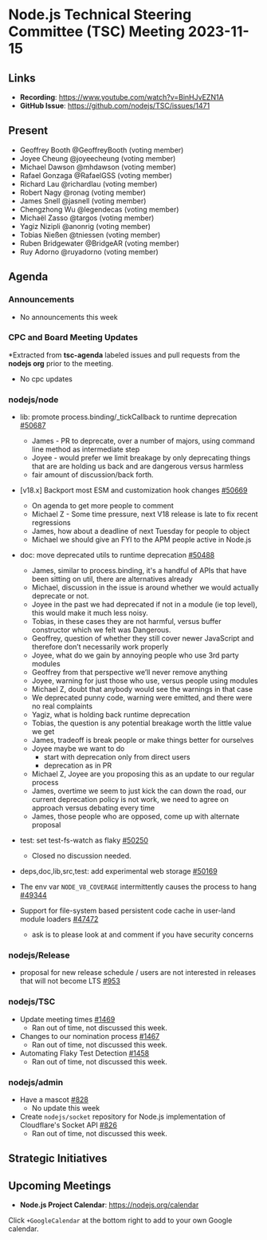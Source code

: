 # Node.js Technical Steering Committee (TSC) Meeting 2023-11-15

## Links

* **Recording**:  <https://www.youtube.com/watch?v=BinHJvEZN1A>
* **GitHub Issue**: <https://github.com/nodejs/TSC/issues/1471>

## Present

* Geoffrey Booth @GeoffreyBooth (voting member)
* Joyee Cheung @joyeecheung (voting member)
* Michael Dawson @mhdawson (voting member)
* Rafael Gonzaga @RafaelGSS (voting member)
* Richard Lau @richardlau (voting member)
* Robert Nagy @ronag (voting member)
* James Snell @jasnell (voting member)
* Chengzhong Wu @legendecas (voting member)
* Michaël Zasso @targos (voting member)
* Yagiz Nizipli @anonrig (voting member)
* Tobias Nießen @tniessen (voting member)
* Ruben Bridgewater @BridgeAR (voting member)
* Ruy Adorno @ruyadorno (voting member)

## Agenda

### Announcements

* No announcements this week

### CPC and Board Meeting Updates

*Extracted from **tsc-agenda** labeled issues and pull requests from the **nodejs org** prior to the meeting.

* No cpc updates

### nodejs/node

* lib: promote process.binding/_tickCallback to runtime deprecation [#50687](https://github.com/nodejs/node/pull/50687)
  * James - PR to deprecate, over a number of majors, using command line method as
    intermediate step
  * Joyee - would prefer we limit breakage by only deprecating things that are are holding us
    back and are dangerous versus harmless
  * fair amount of discussion/back forth.

* \[v18.x\] Backport most ESM and customization hook changes [#50669](https://github.com/nodejs/node/pull/50669)
  * On agenda to get more people to comment
  * Michael Z - Some time pressure, next V18 release is late to fix recent regressions
  * James, how about a deadline of next Tuesday for people to object
  * Michael we should give an FYI to the APM people active in Node.js

* doc: move deprecated utils to runtime deprecation [#50488](https://github.com/nodejs/node/pull/50488)
  * James, similar to process.binding, it's a handful of APIs that have been sitting on util,
    there are alternatives already
  * Michael, discussion in the issue is around whether we would actually deprecate or not.
  * Joyee in the past we had deprecated if not in a module (ie top level), this would make it
    much less noisy.
  * Tobias, in these cases they are not harmful, versus buffer constructor which we felt was
    Dangerous.
  * Geoffrey, question of whether they still cover newer JavaScript and therefore don’t
    necessarily work properly
  * Joyee, what do we gain by annoying people who use 3rd party modules
  * Geoffrey from that perspective we’ll never remove anything
  * Joyee, warning for just those who use, versus people using modules
  * Michael Z, doubt that anybody would see the warnings in that case
  * We deprecated punny code, warning were emitted, and there were no real complaints
  * Yagiz, what is holding back runtime deprecation
  * Tobias, the question is any potential breakage worth the little value we get
  * James, tradeoff is break people or make things better for ourselves
  * Joyee maybe we want to do
    * start with deprecation only from direct users
    * deprecation as in PR
  * Michael Z, Joyee are you proposing this as an update to our regular process
  * James, overtime we seem to just kick the can down the road, our current deprecation policy
    is not work, we need to agree on approach versus debating every time
  * James, those people who are opposed, come up with alternate proposal

* test: set test-fs-watch as flaky [#50250](https://github.com/nodejs/node/pull/50250)
  * Closed no discussion needed.

* deps,doc,lib,src,test: add experimental web storage
[#50169](https://github.com/nodejs/node/pull/50169)

* The env var `NODE_V8_COVERAGE` intermittently causes the process to hang [#49344](https://github.com/nodejs/node/issues/49344)

* Support for file-system based persistent code cache in user-land module loaders [#47472](https://github.com/nodejs/node/issues/47472)
  * ask is to please look at and comment if you have security concerns

### nodejs/Release

* proposal for new release schedule / users are not interested in releases that will not become LTS  [#953](https://github.com/nodejs/Release/issues/953)

### nodejs/TSC

* Update meeting times [#1469](https://github.com/nodejs/TSC/issues/1469)
  * Ran out of time, not discussed this week.
* Changes to our nomination process [#1467](https://github.com/nodejs/TSC/issues/1467)
  * Ran out of time, not discussed this week.
* Automating Flaky Test Detection [#1458](https://github.com/nodejs/TSC/issues/1458)
  * Ran out of time, not discussed this week.

### nodejs/admin

* Have a mascot [#828](https://github.com/nodejs/admin/issues/828)
  * No update this week
* Create `nodejs/socket` repository for Node.js implementation of Cloudflare's Socket API [#826](https://github.com/nodejs/admin/issues/826)
  * Ran out of time, not discussed this week.

## Strategic Initiatives

## Upcoming Meetings

* **Node.js Project Calendar**: <https://nodejs.org/calendar>

Click `+GoogleCalendar` at the bottom right to add to your own Google calendar.

